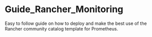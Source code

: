 # Guide_Rancher_Monitoring
Easy to follow guide on how to deploy and make the best use of the Rancher community catalog template for Prometheus.
